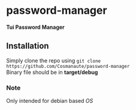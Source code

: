 # password-manager
**Tui Password Manager**

## Installation

Simply clone the repo using `git clone https://github.com/Cosmanaute/password-manager`   
Binary file should be in **target/debug**    

### Note  
Only intended for debian based *OS*
